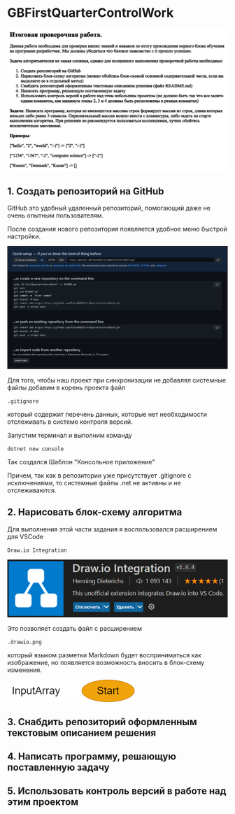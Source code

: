 # GBFirstQuarterControlWork

![Задание к контрольной работе](.pictures/Task.png)

## 1. Создать репозиторий на GitHub

GitHub это удобный удаленный репозиторий, помогающий даже не очень опытным пользователям.

После создания нового репозитория появляется удобное меню быстрой настройки.

![Подсказки команд командной строки](.pictures/GitHubRepCreate.png)

Для того, чтобы наш проект при синхронизации не добавлял системные файлы добавим в корень проекта файл 

    .gitignore

который содержит перечень данных, которые нет необходимости отслеживать в системе контроля версий.

Запустим терминал и выполним команду

    dotnet new console

Так создался Шаблон "Консольное приложение"

Причем, так как в репозитории уже присутствует .gitignore с исключениями, то системные файлы .net не активны и не отслеживаются.

## 2. Нарисовать блок-схему алгоритма

Для выполнения этой части задания я воспользовался расширением  для VSCode

    Draw.io Integration

![Draw.io Integration](.pictures/DrawIoIntegrationExtension.png)

Это позволяет создать файл с расширением

    .drawio.png

который языком разметки Markdown будет восприниматься как изображение, но появляется возможность вносить в блок-схему изменения.

![Алгоритм заполнения массива набором случайных символов](.pictures/InputArray.drawio.png)


## 3. Снабдить репозиторий оформленным текстовым описанием решения

## 4. Написать программу, решающую поставленную задачу

## 5. Использовать контроль версий в работе над этим проектом

